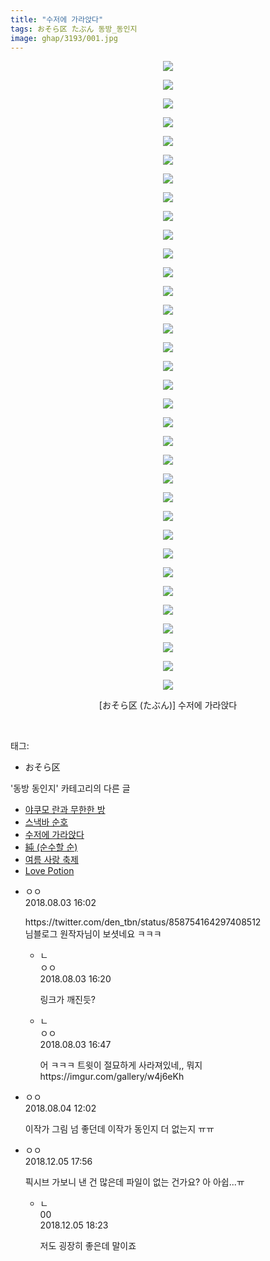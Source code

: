 ```yaml
---
title: "수저에 가라앉다"
tags: おそら区 たぶん 동방_동인지
image: ghap/3193/001.jpg
---
```

<div class="article">
<p style="text-align: center; clear: none; float: none;"><img src="{{ site.nasurl }}/ghap/3193/001.jpg"/></p>
<p style="text-align: center; clear: none; float: none;"><img src="{{ site.nasurl }}/ghap/3193/002.jpg"/></p>
<p style="text-align: center; clear: none; float: none;"><img src="{{ site.nasurl }}/ghap/3193/003.jpg"/></p>
<p style="text-align: center; clear: none; float: none;"><img src="{{ site.nasurl }}/ghap/3193/004.jpg"/></p>
<p style="text-align: center; clear: none; float: none;"><img src="{{ site.nasurl }}/ghap/3193/005.jpg"/></p>
<p style="text-align: center; clear: none; float: none;"><img src="{{ site.nasurl }}/ghap/3193/006.jpg"/></p>
<p style="text-align: center; clear: none; float: none;"><img src="{{ site.nasurl }}/ghap/3193/007.jpg"/></p>
<p style="text-align: center; clear: none; float: none;"><img src="{{ site.nasurl }}/ghap/3193/008.jpg"/></p>
<p style="text-align: center; clear: none; float: none;"><img src="{{ site.nasurl }}/ghap/3193/009.jpg"/></p>
<p style="text-align: center; clear: none; float: none;"><img src="{{ site.nasurl }}/ghap/3193/010.jpg"/></p>
<p style="text-align: center; clear: none; float: none;"><img src="{{ site.nasurl }}/ghap/3193/011.jpg"/></p>
<p style="text-align: center; clear: none; float: none;"><img src="{{ site.nasurl }}/ghap/3193/012.jpg"/></p>
<p style="text-align: center; clear: none; float: none;"><img src="{{ site.nasurl }}/ghap/3193/013.jpg"/></p>
<p style="text-align: center; clear: none; float: none;"><img src="{{ site.nasurl }}/ghap/3193/014.jpg"/></p>
<p style="text-align: center; clear: none; float: none;"><img src="{{ site.nasurl }}/ghap/3193/015.jpg"/></p>
<p style="text-align: center; clear: none; float: none;"><img src="{{ site.nasurl }}/ghap/3193/016.jpg"/></p>
<p style="text-align: center; clear: none; float: none;"><img src="{{ site.nasurl }}/ghap/3193/017.jpg"/></p>
<p style="text-align: center; clear: none; float: none;"><img src="{{ site.nasurl }}/ghap/3193/018.jpg"/></p>
<p style="text-align: center; clear: none; float: none;"><img src="{{ site.nasurl }}/ghap/3193/019.jpg"/></p>
<p style="text-align: center; clear: none; float: none;"><img src="{{ site.nasurl }}/ghap/3193/020.jpg"/></p>
<p style="text-align: center; clear: none; float: none;"><img src="{{ site.nasurl }}/ghap/3193/021.jpg"/></p>
<p style="text-align: center; clear: none; float: none;"><img src="{{ site.nasurl }}/ghap/3193/022.jpg"/></p>
<p style="text-align: center; clear: none; float: none;"><img src="{{ site.nasurl }}/ghap/3193/023.jpg"/></p>
<p style="text-align: center; clear: none; float: none;"><img src="{{ site.nasurl }}/ghap/3193/024.jpg"/></p>
<p style="text-align: center; clear: none; float: none;"><img src="{{ site.nasurl }}/ghap/3193/025.jpg"/></p>
<p style="text-align: center; clear: none; float: none;"><img src="{{ site.nasurl }}/ghap/3193/026.jpg"/></p>
<p style="text-align: center; clear: none; float: none;"><img src="{{ site.nasurl }}/ghap/3193/027.jpg"/></p>
<p style="text-align: center; clear: none; float: none;"><img src="{{ site.nasurl }}/ghap/3193/028.jpg"/></p>
<p style="text-align: center; clear: none; float: none;"><img src="{{ site.nasurl }}/ghap/3193/029.jpg"/></p>
<p style="text-align: center; clear: none; float: none;"><img src="{{ site.nasurl }}/ghap/3193/030.jpg"/></p>
<p style="text-align: center; clear: none; float: none;"><img src="{{ site.nasurl }}/ghap/3193/031.jpg"/></p>
<p style="text-align: center; clear: none; float: none;"><img src="{{ site.nasurl }}/ghap/3193/032.jpg"/></p>
<p style="text-align: center; clear: none; float: none;"><img src="{{ site.nasurl }}/ghap/3193/033.jpg"/></p>
<p style="text-align: center; clear: none; float: none;"><img src="{{ site.nasurl }}/ghap/3193/034.jpg"/></p>
<p style="text-align: center; clear: none; float: none;">[おそら区 (たぶん)] 수저에 가라앉다</p>
<p><br/></p>
</div><div class="tagTrail">
<p>태그: </p>
<ul>
<li>おそら区</li>
</ul>
</div><div class="another">
<p>'동방 동인지' 카테고리의 다른 글</p>
<ul>
<li><a href="/2017-04-19-ghap_3195">야쿠모 란과 무한한 방</a></li>
<li><a href="/2017-04-19-ghap_3194">스낵바 순호</a></li>
<li><a href="/2017-04-19-ghap_3193">수저에 가라앉다</a></li>
<li><a href="/2017-04-19-ghap_3192">純 (순수할 순)</a></li>
<li><a href="/2017-04-19-ghap_3191">여름 사랑 축제</a></li>
<li><a href="/2017-04-19-ghap_3190">Love Potion</a></li>
</ul>
</div><div class="cb_module cb_fluid">
<div class="cb_wrt cb_profile">
<div class="comment">
<ul>
<li class="cb_thumb_off" id="comment15299958">
<div class="cb_comment_area">
<div class="cb_info_area">
<div class="cb_section">
<span class="cb_nick_name">ㅇㅇ</span>
</div>
<div class="cb_section">
<span class="cb_date">2018.08.03 16:02 </span>
</div>
</div>
<div class="cb_dsc_comment">
<p class="cb_dsc">
											https://twitter.com/den_tbn/status/858754164297408512<br/>
님블로그 원작자님이 보셧네요 ㅋㅋㅋ
										</p>
</div>
<ul>
<li class="cb_thumb_off" id="comment15299965">
<span class="cb_bu_subnode">ㄴ</span>
<div class="cb_comment_area">
<div class="cb_info_area">
<div class="cb_section">
<span class="cb_nick_name">ㅇㅇ</span>
</div>
<div class="cb_section">
<span class="cb_date">2018.08.03 16:20 </span>
</div>
</div>
<div class="cb_dsc_comment">
<p class="cb_dsc">
																링크가 깨진듯?
															</p>
</div>
</div>
</li>
<li class="cb_thumb_off" id="comment15299972">
<span class="cb_bu_subnode">ㄴ</span>
<div class="cb_comment_area">
<div class="cb_info_area">
<div class="cb_section">
<span class="cb_nick_name">ㅇㅇ</span>
</div>
<div class="cb_section">
<span class="cb_date">2018.08.03 16:47 </span>
</div>
</div>
<div class="cb_dsc_comment">
<p class="cb_dsc">
																어 ㅋㅋㅋ 트윗이 절묘하게 사라져있네,, 뭐지<br/>
https://imgur.com/gallery/w4j6eKh
															</p>
</div>
</div>
</li>
</ul>
</div></li>
<li class="cb_thumb_off" id="comment15300529">
<div class="cb_comment_area">
<div class="cb_info_area">
<div class="cb_section">
<span class="cb_nick_name">ㅇㅇ</span>
</div>
<div class="cb_section">
<span class="cb_date">2018.08.04 12:02 </span>
</div>
</div>
<div class="cb_dsc_comment">
<p class="cb_dsc">
											이작가 그림 넘 좋던데 이작가 동인지 더 없는지 ㅠㅠ
										</p>
</div>
</div></li>
<li class="cb_thumb_off" id="comment15382827">
<div class="cb_comment_area">
<div class="cb_info_area">
<div class="cb_section">
<span class="cb_nick_name">ㅇㅇ</span>
</div>
<div class="cb_section">
<span class="cb_date">2018.12.05 17:56 </span>
</div>
</div>
<div class="cb_dsc_comment">
<p class="cb_dsc">
											픽시브 가보니 낸 건 많은데 파일이 없는 건가요? 아 아쉽...ㅠ
										</p>
</div>
<ul>
<li class="cb_thumb_off" id="comment15382832">
<span class="cb_bu_subnode">ㄴ</span>
<div class="cb_comment_area">
<div class="cb_info_area">
<div class="cb_section">
<span class="cb_nick_name">00</span>
</div>
<div class="cb_section">
<span class="cb_date">2018.12.05 18:23 </span>
</div>
</div>
<div class="cb_dsc_comment">
<p class="cb_dsc">
																저도 굉장히 좋은데 말이죠
															</p>
</div>
</div>
</li>
</ul>
</div></li>
</ul>
</div>
</div><!-- commentList close -->
</div>